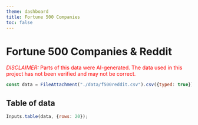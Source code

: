 ```yaml
---
theme: dashboard
title: Fortune 500 Companies
toc: false
---
```


<script src="https://cdn.jsdelivr.net/npm/htl@0.3.1/dist/htl.js"></script>
<script src="https://cdn.jsdelivr.net/npm/@observablehq/inputs@0.10.4/dist/inputs.js"></script>
      
# Fortune 500 Companies & Reddit
<span style="color: red;"><span style="text-transform: uppercase; font-style:italic">Disclaimer:</span> Parts of this data were AI-generated. The data used in this project has not been verified and may not be correct.</span>

```js
const data = FileAttachment("./data/f500reddit.csv").csv({typed: true});
```

## Table of data

```js
Inputs.table(data, {rows: 20});
```

